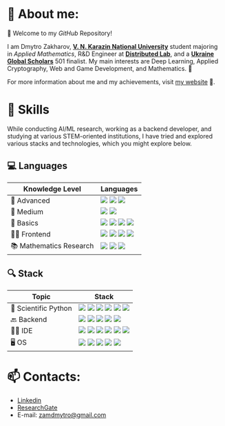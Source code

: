 # 🧔 About me: 
👋 Welcome to my _GitHub_ Repository!

I am Dmytro Zakharov, [**V. N. Karazin National University**](https://karazin.ua/en/) student majoring in _Applied Mathematics_, R&D Engineer at [**Distributed Lab**](https://distributedlab.com/), and a [**Ukraine Global Scholars**](https://www.ugs.foundation/) 501 finalist. My main interests are Deep Learning, Applied Cryptography, Web and Game Development, and Mathematics. 👀

For more information about me and my achievements, visit [my website](https://zamdimon.github.io) 🎨.

# 💪 Skills

While conducting AI/ML research, working as a backend developer, and studying at various STEM-oriented institutions, I have tried and explored various stacks and technologies, which you might explore below.

## 💻 Languages
| Knowledge Level | Languages |
| --- | --- |
| 🥇 Advanced | <img src="https://img.shields.io/badge/Go-00ADD8?style=for-the-badge&logo=go&logoColor=white"/> <img src="https://img.shields.io/badge/Python-FFD43B?style=for-the-badge&logo=python&logoColor=blue"/> <img src="https://img.shields.io/badge/Rust-black?style=for-the-badge&logo=rust&logoColor=#E57324"/> |
| 🥈 Medium | <img src="https://img.shields.io/badge/C%23-239120?style=for-the-badge&logo=c-sharp&logoColor=white"/> <img src="https://img.shields.io/badge/Java-ED8B00?style=for-the-badge&logo=openjdk&logoColor=white"/> |
| 🥉 Basics | <img src="https://img.shields.io/badge/Node.js-43853D?style=for-the-badge&logo=node.js&logoColor=white"/> <img src="https://img.shields.io/badge/C%2B%2B-00599C?style=for-the-badge&logo=c%2B%2B&logoColor=white"/> <img src="https://img.shields.io/badge/C-00599C?style=for-the-badge&logo=c&logoColor=white"/> <img src="https://img.shields.io/badge/Fortran-%23734F96.svg?style=for-the-badge&logo=fortran&logoColor=white"> |
| 🧑‍🎨 Frontend | <img src="https://img.shields.io/badge/HTML5-E34F26?style=for-the-badge&logo=html5&logoColor=white"> <img src="https://img.shields.io/badge/CSS3-1572B6?style=for-the-badge&logo=css3&logoColor=white"> <img src="https://img.shields.io/badge/Sass-CC6699?style=for-the-badge&logo=sass&logoColor=white"> <img src="https://img.shields.io/badge/JavaScript-F7DF1E?style=for-the-badge&logo=javascript&logoColor=black"> |
| 📚 Mathematics Research | <img src="https://img.shields.io/badge/Wolfram-DD1100?&style=for-the-badge&logo=Wolfram&logoColor=white"> <img src="https://img.shields.io/badge/LaTeX-47A141?style=for-the-badge&logo=LaTeX&logoColor=white"> <img src="https://img.shields.io/badge/Overleaf-47A141?style=for-the-badge&logo=Overleaf&logoColor=white"> | 

## :mag: Stack 

| Topic | Stack |
| --- | --- |
| 🤖 Scientific Python | <img src="https://img.shields.io/badge/TensorFlow-FF6F00?style=for-the-badge&logo=tensorflow&logoColor=white"/> <img src="https://img.shields.io/badge/Keras-FF0000?style=for-the-badge&logo=keras&logoColor=white"/> <img src="https://img.shields.io/badge/scikit_learn-F7931E?style=for-the-badge&logo=scikit-learn&logoColor=white"/> <img src="https://img.shields.io/badge/Numpy-777BB4?style=for-the-badge&logo=numpy&logoColor=white"> <img src="https://img.shields.io/badge/Matplotlib-%23ffffff.svg?style=for-the-badge&logo=Matplotlib&logoColor=black"> <img src="https://img.shields.io/badge/SciPy-654FF0?style=for-the-badge&logo=SciPy&logoColor=white"/> | 
| 🔙 Backend | <img src="https://img.shields.io/badge/PostgreSQL-316192?style=for-the-badge&logo=postgresql&logoColor=white"/> <img src="https://img.shields.io/badge/redis-%23DD0031.svg?&style=for-the-badge&logo=redis&logoColor=white"/> <img src="https://img.shields.io/badge/MySQL-005C84?style=for-the-badge&logo=mysql&logoColor=white"> <img src="https://img.shields.io/badge/docker-%230db7ed.svg?style=for-the-badge&logo=docker&logoColor=white"> <img src="https://img.shields.io/badge/Amazon_AWS-232F3E?style=for-the-badge&logo=amazon-aws&logoColor=white"> || 
| 👨‍💻 IDE | <img src="https://img.shields.io/badge/VSCode-0078D4?style=for-the-badge&logo=visual%20studio%20code&logoColor=white"/> <img src="https://img.shields.io/badge/GoLand-0f0f0f?&style=for-the-badge&logo=goland&logoColor=white"> <img src="https://img.shields.io/badge/IntelliJ_IDEA-000000.svg?style=for-the-badge&logo=intellij-idea&logoColor=white"/> <img src="https://img.shields.io/badge/NeoVim-%2357A143.svg?&style=for-the-badge&logo=neovim&logoColor=white"/> <img src="https://img.shields.io/badge/jupyter-%23FA0F00.svg?style=for-the-badge&logo=jupyter&logoColor=white"/> <img src="https://img.shields.io/badge/Arduino_IDE-00979D?style=for-the-badge&logo=arduino&logoColor=white"/> |
| 🖥️ OS | <img src="https://img.shields.io/badge/Linux-FCC624?style=for-the-badge&logo=linux&logoColor=black"/> <img src="https://img.shields.io/badge/mac%20os-000000?style=for-the-badge&logo=apple&logoColor=white"/> <img src="https://img.shields.io/badge/Pop!_OS-48B9C7?style=for-the-badge&logo=Pop!_OS&logoColor=white"> <img src="https://img.shields.io/badge/Ubuntu-E95420?style=for-the-badge&logo=ubuntu&logoColor=white"> <img src="https://img.shields.io/badge/Windows-0078D6?style=for-the-badge&logo=windows&logoColor=white"> |


# 📫 Contacts: 
- [Linkedin](https://www.linkedin.com/in/zamdimon/)
- [ResearchGate](https://www.researchgate.net/profile/Dmytro-Zakharov-3)
- E-mail: zamdmytro@gmail.com
